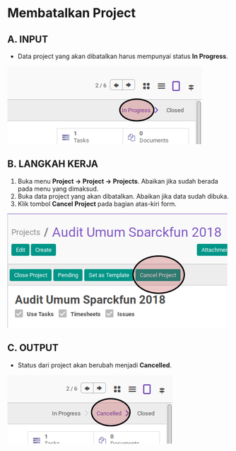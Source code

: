 # Membatalkan Project

## A. INPUT

* Data project yang akan dibatalkan harus mempunyai status **In Progress**.

![](../../img/project/status-in-progress.png)

## B. LANGKAH KERJA

1. Buka menu **Project -> Project -> Projects**. Abaikan jika sudah berada pada menu yang dimaksud.
2. Buka data project yang akan dibatalkan. Abaikan jika data sudah dibuka.
3. Klik tombol **Cancel Project** pada bagian atas-kiri form.

![](../../img/project/tombol-cancel.png)

## C. OUTPUT

* Status dari project akan berubah menjadi **Cancelled**.

![](../../img/project/status-cancel.png)
